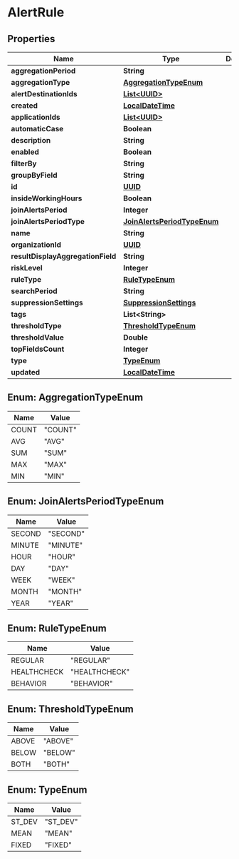 
# AlertRule

## Properties
Name | Type | Description | Notes
------------ | ------------- | ------------- | -------------
**aggregationPeriod** | **String** |  |  [optional]
**aggregationType** | [**AggregationTypeEnum**](#AggregationTypeEnum) |  |  [optional]
**alertDestinationIds** | [**List&lt;UUID&gt;**](UUID.md) |  |  [optional]
**created** | [**LocalDateTime**](LocalDateTime.md) |  |  [optional]
**applicationIds** | [**List&lt;UUID&gt;**](UUID.md) |  |  [optional]
**automaticCase** | **Boolean** |  |  [optional]
**description** | **String** |  |  [optional]
**enabled** | **Boolean** |  |  [optional]
**filterBy** | **String** |  |  [optional]
**groupByField** | **String** |  |  [optional]
**id** | [**UUID**](UUID.md) |  |  [optional]
**insideWorkingHours** | **Boolean** |  |  [optional]
**joinAlertsPeriod** | **Integer** |  |  [optional]
**joinAlertsPeriodType** | [**JoinAlertsPeriodTypeEnum**](#JoinAlertsPeriodTypeEnum) |  |  [optional]
**name** | **String** |  |  [optional]
**organizationId** | [**UUID**](UUID.md) |  |  [optional]
**resultDisplayAggregationField** | **String** |  |  [optional]
**riskLevel** | **Integer** |  |  [optional]
**ruleType** | [**RuleTypeEnum**](#RuleTypeEnum) |  |  [optional]
**searchPeriod** | **String** |  |  [optional]
**suppressionSettings** | [**SuppressionSettings**](SuppressionSettings.md) |  |  [optional]
**tags** | **List&lt;String&gt;** |  |  [optional]
**thresholdType** | [**ThresholdTypeEnum**](#ThresholdTypeEnum) |  |  [optional]
**thresholdValue** | **Double** |  |  [optional]
**topFieldsCount** | **Integer** |  |  [optional]
**type** | [**TypeEnum**](#TypeEnum) |  |  [optional]
**updated** | [**LocalDateTime**](LocalDateTime.md) |  |  [optional]


<a name="AggregationTypeEnum"></a>
## Enum: AggregationTypeEnum
Name | Value
---- | -----
COUNT | &quot;COUNT&quot;
AVG | &quot;AVG&quot;
SUM | &quot;SUM&quot;
MAX | &quot;MAX&quot;
MIN | &quot;MIN&quot;


<a name="JoinAlertsPeriodTypeEnum"></a>
## Enum: JoinAlertsPeriodTypeEnum
Name | Value
---- | -----
SECOND | &quot;SECOND&quot;
MINUTE | &quot;MINUTE&quot;
HOUR | &quot;HOUR&quot;
DAY | &quot;DAY&quot;
WEEK | &quot;WEEK&quot;
MONTH | &quot;MONTH&quot;
YEAR | &quot;YEAR&quot;


<a name="RuleTypeEnum"></a>
## Enum: RuleTypeEnum
Name | Value
---- | -----
REGULAR | &quot;REGULAR&quot;
HEALTHCHECK | &quot;HEALTHCHECK&quot;
BEHAVIOR | &quot;BEHAVIOR&quot;


<a name="ThresholdTypeEnum"></a>
## Enum: ThresholdTypeEnum
Name | Value
---- | -----
ABOVE | &quot;ABOVE&quot;
BELOW | &quot;BELOW&quot;
BOTH | &quot;BOTH&quot;


<a name="TypeEnum"></a>
## Enum: TypeEnum
Name | Value
---- | -----
ST_DEV | &quot;ST_DEV&quot;
MEAN | &quot;MEAN&quot;
FIXED | &quot;FIXED&quot;



